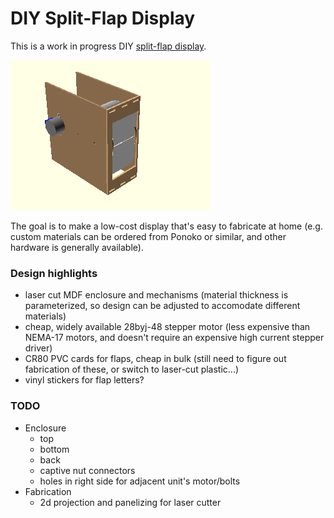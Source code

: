 # DIY Split-Flap Display

This is a work in progress DIY [split-flap display](https://en.wikipedia.org/wiki/Split-flap_display).

![animated rendering](renders/animation.gif)

The goal is to make a low-cost display that's easy to fabricate at home (e.g. custom materials can be ordered from Ponoko or similar, and other hardware is generally available).

### Design highlights ###
* laser cut MDF enclosure and mechanisms (material thickness is parameterized, so design can be adjusted to accomodate different materials)
* cheap, widely available 28byj-48 stepper motor (less expensive than NEMA-17 motors, and doesn't require an expensive high current stepper driver)
* CR80 PVC cards for flaps, cheap in bulk (still need to figure out fabrication of these, or switch to laser-cut plastic...)
* vinyl stickers for flap letters?

### TODO ###
* Enclosure
    * top
    * bottom
    * back
    * captive nut connectors
    * holes in right side for adjacent unit's motor/bolts
* Fabrication
    * 2d projection and panelizing for laser cutter

